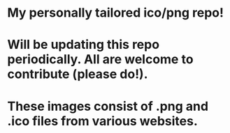 # My personally tailored ico/png repo!
# Will be updating this repo periodically. All are welcome to contribute (please do!).
# These images consist of .png and .ico files from various websites.
 
